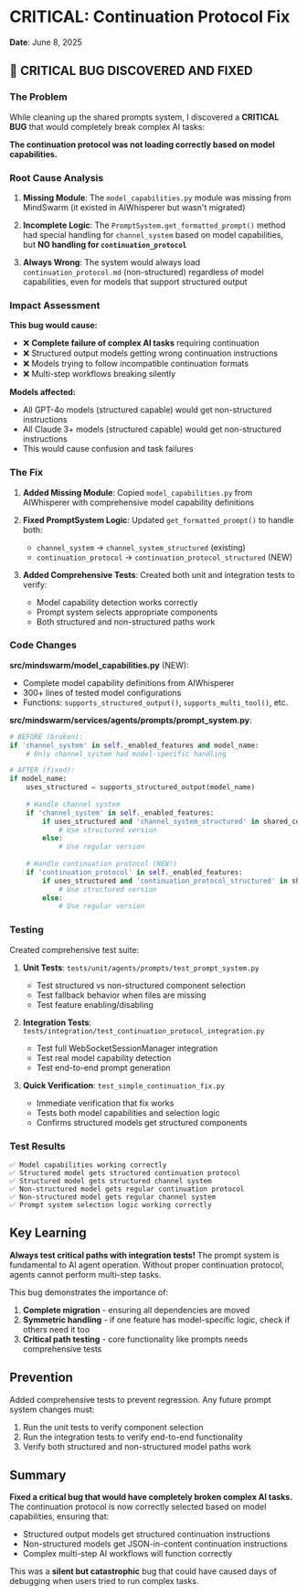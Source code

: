 # CRITICAL: Continuation Protocol Fix
**Date**: June 8, 2025

## 🚨 CRITICAL BUG DISCOVERED AND FIXED

### The Problem
While cleaning up the shared prompts system, I discovered a **CRITICAL BUG** that would completely break complex AI tasks:

**The continuation protocol was not loading correctly based on model capabilities.**

### Root Cause Analysis

1. **Missing Module**: The `model_capabilities.py` module was missing from MindSwarm (it existed in AIWhisperer but wasn't migrated)

2. **Incomplete Logic**: The `PromptSystem.get_formatted_prompt()` method had special handling for `channel_system` based on model capabilities, but **NO handling for `continuation_protocol`**

3. **Always Wrong**: The system would always load `continuation_protocol.md` (non-structured) regardless of model capabilities, even for models that support structured output

### Impact Assessment

**This bug would cause:**
- ❌ **Complete failure of complex AI tasks** requiring continuation
- ❌ Structured output models getting wrong continuation instructions
- ❌ Models trying to follow incompatible continuation formats
- ❌ Multi-step workflows breaking silently

**Models affected:**
- All GPT-4o models (structured capable) would get non-structured instructions
- All Claude 3+ models (structured capable) would get non-structured instructions
- This would cause confusion and task failures

### The Fix

1. **Added Missing Module**: Copied `model_capabilities.py` from AIWhisperer with comprehensive model capability definitions

2. **Fixed PromptSystem Logic**: Updated `get_formatted_prompt()` to handle both:
   - `channel_system` → `channel_system_structured` (existing)
   - `continuation_protocol` → `continuation_protocol_structured` (NEW)

3. **Added Comprehensive Tests**: Created both unit and integration tests to verify:
   - Model capability detection works correctly
   - Prompt system selects appropriate components
   - Both structured and non-structured paths work

### Code Changes

**src/mindswarm/model_capabilities.py** (NEW):
- Complete model capability definitions from AIWhisperer
- 300+ lines of tested model configurations
- Functions: `supports_structured_output()`, `supports_multi_tool()`, etc.

**src/mindswarm/services/agents/prompts/prompt_system.py**:
```python
# BEFORE (broken):
if 'channel_system' in self._enabled_features and model_name:
    # Only channel_system had model-specific handling

# AFTER (fixed):
if model_name:
    uses_structured = supports_structured_output(model_name)
    
    # Handle channel system
    if 'channel_system' in self._enabled_features:
        if uses_structured and 'channel_system_structured' in shared_components:
            # Use structured version
        else:
            # Use regular version
    
    # Handle continuation protocol (NEW!)
    if 'continuation_protocol' in self._enabled_features:
        if uses_structured and 'continuation_protocol_structured' in shared_components:
            # Use structured version
        else:
            # Use regular version
```

### Testing

Created comprehensive test suite:

1. **Unit Tests**: `tests/unit/agents/prompts/test_prompt_system.py`
   - Test structured vs non-structured component selection
   - Test fallback behavior when files are missing
   - Test feature enabling/disabling

2. **Integration Tests**: `tests/integration/test_continuation_protocol_integration.py`
   - Test full WebSocketSessionManager integration
   - Test real model capability detection
   - Test end-to-end prompt generation

3. **Quick Verification**: `test_simple_continuation_fix.py`
   - Immediate verification that fix works
   - Tests both model capabilities and selection logic
   - Confirms structured models get structured components

### Test Results
```
✅ Model capabilities working correctly
✅ Structured model gets structured continuation protocol
✅ Structured model gets structured channel system  
✅ Non-structured model gets regular continuation protocol
✅ Non-structured model gets regular channel system
✅ Prompt system selection logic working correctly
```

## Key Learning

**Always test critical paths with integration tests!** The prompt system is fundamental to AI agent operation. Without proper continuation protocol, agents cannot perform multi-step tasks.

This bug demonstrates the importance of:
1. **Complete migration** - ensuring all dependencies are moved
2. **Symmetric handling** - if one feature has model-specific logic, check if others need it too
3. **Critical path testing** - core functionality like prompts needs comprehensive tests

## Prevention

Added comprehensive tests to prevent regression. Any future prompt system changes must:
1. Run the unit tests to verify component selection
2. Run the integration tests to verify end-to-end functionality  
3. Verify both structured and non-structured model paths work

## Summary

**Fixed a critical bug that would have completely broken complex AI tasks.** The continuation protocol is now correctly selected based on model capabilities, ensuring that:
- Structured output models get structured continuation instructions
- Non-structured models get JSON-in-content continuation instructions
- Complex multi-step AI workflows will function correctly

This was a **silent but catastrophic** bug that could have caused days of debugging when users tried to run complex tasks.
